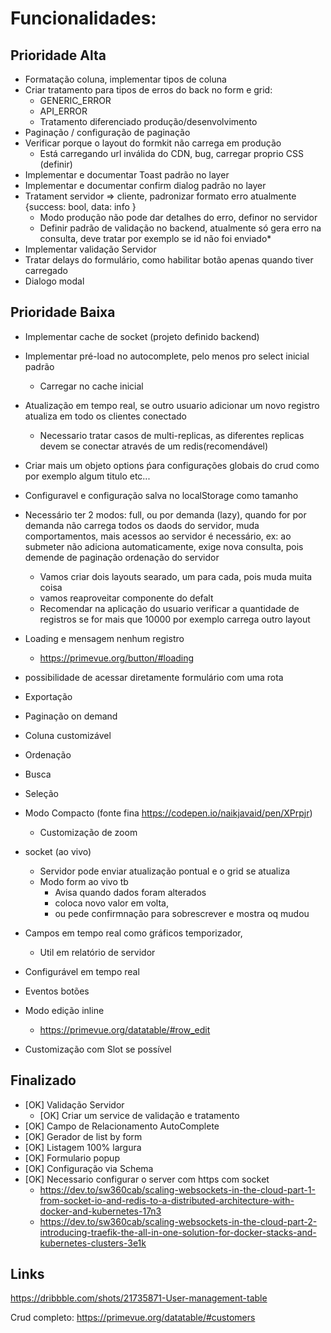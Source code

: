 # Funcionalidades:

## Prioridade Alta

* Formatação coluna, implementar tipos de coluna
* Criar tratamento para tipos de erros do back no form e grid:
  * GENERIC_ERROR
  * API_ERROR
  * Tratamento diferenciado produção/desenvolvimento
* Paginação / configuração de paginação
* Verificar porque o layout do formkit não carrega em produção
  * Está carregando url inválida do CDN, bug, carregar proprio CSS (definir)
* Implementar e documentar Toast padrão no layer
* Implementar e documentar confirm dialog padrão no layer 
* Tratament servidor => cliente, padronizar formato erro atualmente {success: bool, data: info }
  * Modo produção não pode dar detalhes do erro, definor no servidor
  * Definir padrão de validação no backend, atualmente só gera erro na consulta, deve tratar por exemplo se id não foi enviado* 
* Implementar validação Servidor
* Tratar delays do formulário, como habilitar botão apenas quando tiver carregado
* Dialogo modal

## Prioridade Baixa

* Implementar cache de socket (projeto definido backend)
* Implementar pré-load no autocomplete, pelo menos pro select inicial padrão
  * Carregar no cache inicial  
* Atualização em tempo real, se outro usuario adicionar um novo registro atualiza em todo os clientes conectado
  * Necessario tratar casos de multi-replicas, as diferentes replicas devem se conectar através de um redis(recomendável)
* Criar mais um objeto options ṕara configurações globais do crud como por exemplo algum titulo etc...
* Configuravel e configuração salva no localStorage como tamanho 
* Necessário ter 2 modos: full, ou por demanda (lazy), quando for por demanda não carrega todos os daods do servidor, muda
  comportamentos, mais acessos ao servidor é necessário, ex: ao submeter não adiciona automaticamente, exige nova
  consulta, pois demende de paginação ordenação do servidor
  * Vamos criar dois layouts searado, um para cada, pois muda muita coisa
  * vamos reaproveitar componente do defalt
  * Recomendar na aplicação do usuario verificar a quantidade de registros se for mais que 10000 por exemplo carrega outro layout 
* Loading e mensagem nenhum registro 
  * https://primevue.org/button/#loading
* possibilidade de acessar diretamente formulário com uma rota
* Exportação
* Paginação on demand

* Coluna customizável
* Ordenação
* Busca
* Seleção
* Modo Compacto (fonte fina https://codepen.io/naikjavaid/pen/XPrpjr)
  * Customização de zoom
* socket (ao vivo)
  * Servidor pode enviar atualização pontual e o grid se atualiza
  * Modo form ao vivo tb
    * Avisa quando dados foram alterados
    * coloca novo valor em volta, 
    * ou pede confirmnação para sobrescrever e mostra oq mudou
* Campos em tempo real como gráficos temporizador, 
  * Util em relatório de servidor
* Configurável em tempo real

* Eventos botões
* Modo edição inline
  * https://primevue.org/datatable/#row_edit
* Customização com Slot se possível

## Finalizado

* [OK] Validação Servidor
  * [OK] Criar um service de validação e tratamento
* [OK] Campo de Relacionamento AutoComplete
* [OK] Gerador de list by form
* [OK] Listagem 100% largura
* [OK] Formulario popup
* [OK] Configuração via Schema
* [OK] Necessario configurar o server com https com socket
  * https://dev.to/sw360cab/scaling-websockets-in-the-cloud-part-1-from-socket-io-and-redis-to-a-distributed-architecture-with-docker-and-kubernetes-17n3
  * https://dev.to/sw360cab/scaling-websockets-in-the-cloud-part-2-introducing-traefik-the-all-in-one-solution-for-docker-stacks-and-kubernetes-clusters-3e1k

## Links

https://dribbble.com/shots/21735871-User-management-table

Crud completo:
https://primevue.org/datatable/#customers
